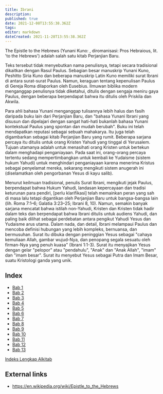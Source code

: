```yaml
---
title: Ibrani
description: 
published: true
date: 2021-12-08T13:55:38.362Z
tags: 
editor: markdown
dateCreated: 2021-11-28T13:55:38.362Z
---
```


The Epistle to the Hebrews (Yunani Kuno: , diromanisasi: Pros Hebraious, lit. 'to the Hebrews') adalah salah satu kitab Perjanjian Baru.

Teks tersebut tidak menyebutkan nama penulisnya, tetapi secara tradisional dikaitkan dengan Rasul Paulus. Sebagian besar manuskrip Yunani Kuno, Peshitto Siria Kuno dan beberapa manuskrip Latin Kuno memiliki surat Ibrani di antara surat-surat Paulus. Namun, keraguan tentang kepenulisan Paulus di Gereja Roma dilaporkan oleh Eusebius. Ilmuwan biblika modern menganggap penulisnya tidak diketahui, ditulis dengan sengaja meniru gaya Paulus, dengan beberapa berpendapat bahwa itu ditulis oleh Priskila dan Akwila.

Para ahli bahasa Yunani menganggap tulisannya lebih halus dan fasih daripada buku lain dari Perjanjian Baru, dan "bahasa Yunani Ibrani yang disusun dan dipelajari dengan sangat hati-hati bukanlah bahasa Yunani kontekstual Paulus yang spontan dan mudah berubah". Buku ini telah mendapatkan reputasi sebagai sebuah mahakarya. Itu juga telah digambarkan sebagai kitab Perjanjian Baru yang rumit. Beberapa sarjana percaya itu ditulis untuk orang Kristen Yahudi yang tinggal di Yerusalem. Tujuan utamanya adalah untuk menasihati orang Kristen untuk bertekun dalam menghadapi penganiayaan. Pada saat ini, orang-orang percaya tertentu sedang mempertimbangkan untuk kembali ke Yudaisme (sistem hukum Yahudi) untuk menghindari penganiayaan karena menerima Kristus sebagai penyelamat mereka, sekarang mengikuti sistem anugerah ini (diselamatkan oleh pengorbanan Yesus di kayu salib).

Menurut keilmuan tradisional, penulis Surat Ibrani, mengikuti jejak Paulus, berpendapat bahwa Hukum Yahudi, landasan kepercayaan dan tradisi keturunan para pendiri, [perlu klarifikasi] telah memainkan peran yang sah di masa lalu tetapi digantikan oleh Perjanjian Baru untuk bangsa-bangsa lain (lih. Roma 7:1–6; Galatia 3:23–25; Ibrani 8, 10). Namun, semakin banyak sarjana mencatat bahwa istilah non-Yahudi, Kristen dan Kristen tidak hadir dalam teks dan berpendapat bahwa Ibrani ditulis untuk audiens Yahudi, dan paling baik dilihat sebagai perdebatan antara pengikut Yahudi Yesus dan Yudaisme arus utama. Dalam nada, dan detail, Ibrani melampaui Paulus dan mencoba definisi hubungan yang lebih kompleks, bernuansa, dan bermusuhan. Surat itu dibuka dengan peninggian Yesus sebagai "cahaya kemuliaan Allah, gambar wujud-Nya, dan penopang segala sesuatu oleh firman-Nya yang penuh kuasa" (Ibrani 1:1-3). Surat itu menyajikan Yesus dengan gelar "pelopor" atau "pendahulu", "Anak" dan "Anak Allah", "imam" dan "imam besar". Surat itu menyebut Yesus sebagai Putra dan Imam Besar, suatu Kristologi ganda yang unik.

## Index

- [Bab 1](/id/Bible/Hebrews/1)
- [Bab 2](/id/Bible/Hebrews/2)
- [Bab 3](/id/Bible/Hebrews/3)
- [Bab 4](/id/Bible/Hebrews/4)
- [Bab 5](/id/Bible/Hebrews/5)
- [Bab 6](/id/Bible/Hebrews/6)
- [Bab 7](/id/Bible/Hebrews/7)
- [Bab 8](/id/Bible/Hebrews/8)
- [Bab 9](/id/Bible/Hebrews/9)
- [Bab 10](/id/Bible/Hebrews/10)
- [Bab 11](/id/Bible/Hebrews/11)
- [Bab 12](/id/Bible/Hebrews/12)
- [Bab 13](/id/Bible/Hebrews/13)


[Indeks Lengkap Alkitab](/id/index/bible)


## External links

- https://en.wikipedia.org/wiki/Epistle_to_the_Hebrews
